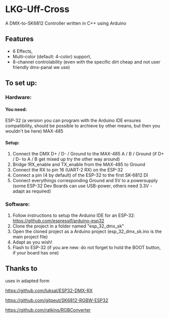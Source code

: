 # LKG-Uff-Cross
A DMX-to-SK6812 Controller written in C++ using Arduino

## Features
- 6 Effects,
- Multi-color (default: 4-color) support,
- 8-channel controlability (even with the specific dirt cheap and not user friendly dmx-panal we use)

## To set up:
### Hardware:
#### You need:
ESP-32 (a version you can program with the Arduino IDE ensures compatibility, should be possible to archieve by other means, but then you wouldn't be here)
MAX-485

#### Setup:
1. Connect the DMX D+ / D- / Ground to the MAX-485 A / B / Ground (if D+ / D- to A / B get mixed up try the other way around)
2. Bridge !RX_enable and TX_enable from the MAX-485 to Ground
3. Connect the RX to pin 16 (UART-2 RX) on the ESP-32
4. Connect a pin (4 by default) of the ESP-32 to the first SK-6812 DI
5. Connect everythings corresponding Ground and 5V to a powersupply (some ESP-32 Dev Boards can use USB-power, others need 3.3V - adapt as required)

### Software:
1. Follow instructions to setup the Arduino IDE for an ESP-32:
https://github.com/espressif/arduino-esp32
2. Clone the project in a folder named "esp_32_dmx_sk"
3. Open the cloned project as a Arduino project (esp_32_dmx_sk.ino is the main project file)
4. Adapt as you wish!
5. Flash to ESP-32 (if you are new: do not forget to hold the BOOT button, if your board has one)

## Thanks to
uses in adapted form

https://github.com/luksal/ESP32-DMX-RX

https://github.com/gitpeut/SK6812-RGBW-ESP32

https://github.com/ratkins/RGBConverter
